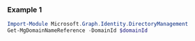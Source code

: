 ### Example 1
``` powershell
Import-Module Microsoft.Graph.Identity.DirectoryManagement
Get-MgDomainNameReference -DomainId $domainId
```
